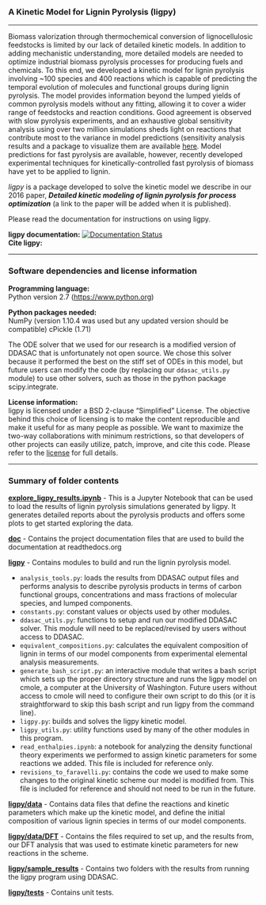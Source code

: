 ### A Kinetic Model for Lignin Pyrolysis (ligpy)
------

Biomass valorization through thermochemical conversion of lignocellulosic feedstocks is limited by our lack of detailed kinetic models. In addition to adding mechanistic understanding, more detailed models are needed to optimize industrial biomass pyrolysis processes for producing fuels and chemicals. To this end, we developed a kinetic model for lignin pyrolysis involving ~100 species and 400 reactions which is capable of predicting the temporal evolution of molecules and functional groups during lignin pyrolysis. The model provides information beyond the lumped yields of common pyrolysis models without any fitting, allowing it to cover a wider range of feedstocks and reaction conditions. Good agreement is observed with slow pyrolysis experiments, and an exhaustive global sensitivity analysis using over two million simulations sheds light on reactions that contribute most to the variance in model predictions (sensitivity analysis results and a package to visualize them are available  [here](https://github.com/houghb/savvy). Model predictions for fast pyrolysis are available, however, recently developed experimental techniques for kinetically-controlled fast pyrolysis of biomass have yet to be applied to lignin.

*ligpy* is a package developed to solve the kinetic model we describe in our 2016 paper, ***Detailed kinetic modeling of lignin pyrolysis for process optimization*** (a link to the paper will be added when it is published).

Please read the documentation for instructions on using ligpy.

**ligpy documentation:** [![Documentation Status](https://readthedocs.org/projects/ligpy/badge/?version=latest)](http://ligpy.readthedocs.io/en/latest/?badge=latest)  
**Cite ligpy:**

-------
### Software dependencies and license information

**Programming language:**  
Python version 2.7 (https://www.python.org)

**Python packages needed:**  
NumPy (version 1.10.4 was used but any updated version should be compatible)
cPickle (1.71)

The ODE solver that we used for our research is a modified version of DDASAC that is unfortunately not open source.  We chose this solver because it performed the best on the stiff set of ODEs in this model, but future users can modify the code (by replacing our `ddasac_utils.py` module) to use other solvers, such as those in the python package scipy.integrate.

**License information:**   
ligpy is licensed under a BSD 2-clause “Simplified” License. The objective behind this choice of licensing is to make the content reproducible and make it useful for as many people as possible. We want to maximize the two-way collaborations with minimum restrictions, so that developers of other projects can easily utilize, patch, improve, and cite this code. Please refer to the [license](https://github.com/houghb/ligpy/blob/master/LICENSE) for full details.

----------
### Summary of folder contents

**[explore_ligpy_results.ipynb](https://github.com/houghb/ligpy/blob/master/explore_ligpy_results.ipynb)** - This is a Jupyter Notebook that can be used to load the results of lignin pyrolysis simulations generated by ligpy.  It generates detailed reports about the pyrolysis products and offers some plots to get started exploring the data.

**[doc](https://github.com/houghb/ligpy/tree/master/doc)** - Contains the project documentation files that are used to build the documentation at readthedocs.org

**[ligpy](https://github.com/houghb/ligpy/tree/master/ligpy)** - Contains modules to build and run the lignin pyrolysis model.
- `analysis_tools.py`: loads the results from DDASAC output files and performs analysis to describe pyrolysis products in terms of carbon functional groups, concentrations and mass fractions of molecular species, and lumped components.
- `constants.py`: constant values or objects used by other modules.
- `ddasac_utils.py`: functions to setup and run our modified DDASAC solver.  This module will need to be replaced/revised by users without access to DDASAC.
- `equivalent_compositions.py`: calculates the equivalent composition of lignin in terms of our model components from experimental elemental analysis measurements.
- `generate_bash_script.py`: an interactive module that writes a bash script which sets up the proper directory structure and runs the ligpy model on cmole, a computer at the University of Washington.  Future users without access to cmole will need to configure their own script to do this (or it is straightforward to skip this bash script and run ligpy from the command line).
- `ligpy.py`: builds and solves the ligpy kinetic model.
- `ligpy_utils.py`: utility functions used by many of the other modules in this program.
- `read_enthalpies.ipynb`: a notebook for analyzing the density functional theory experiments we performed to assign kinetic parameters for some reactions we added.  This file is included for reference only.
- `revisions_to_faravelli.py`: contains the code we used to make some changes to the original kinetic scheme our model is modified from.  This file is included for reference and should not need to be run in the future.

**[ligpy/data](https://github.com/houghb/ligpy/tree/master/ligpy/data)** - Contains data files that define the reactions and kinetic parameters which make up the kinetic model, and define the initial composition of various lignin species in terms of our model components.

**[ligpy/data/DFT](https://github.com/houghb/ligpy/tree/master/ligpy/data/DFT)** - Contains the files required to set up, and the results from, our DFT analysis that was used to estimate kinetic parameters for new reactions in the scheme.

**[ligpy/sample_results](https://github.com/houghb/ligpy/tree/master/ligpy/sample_results)** - Contains two folders with the results from running the ligpy program using DDASAC.

**[ligpy/tests](https://github.com/houghb/ligpy/tree/master/ligpy/tests)** - Contains unit tests.
